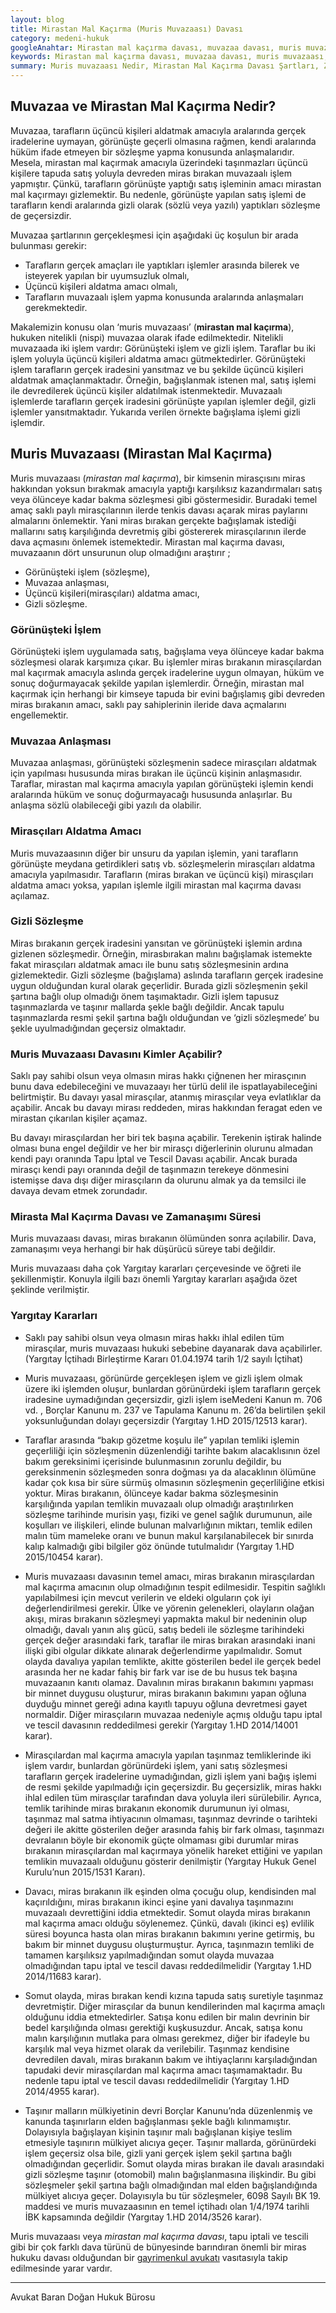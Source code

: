 ```yaml
---
layout: blog
title: Mirastan Mal Kaçırma (Muris Muvazaası) Davası
category: medeni-hukuk
googleAnahtar: Mirastan mal kaçırma davası, muvazaa davası, muris muvazaası, tapu iptal ve tescil davası, gayrimenkul avukatı, avukat, istanbul avukat, hukuk bürosu
keywords: Mirastan mal kaçırma davası, muvazaa davası, muris muvazaası, tapu iptal ve tescil davası, miras davası, gayrimenkul avukatı, istanbul avukat, hukuk bürosu
summary: Muris muvazaası Nedir, Mirastan Mal Kaçırma Davası Şartları, Zamanaşımı Süresi, Muvazaa Nedenine Dayalı Tapu İptali ve Tescili Davası, Miras Bırakanın Muvazaalı İşlemleri İle İlgili Yargıtay Kararları
---
```


## Muvazaa ve Mirastan Mal Kaçırma Nedir?

Muvazaa, tarafların üçüncü kişileri aldatmak amacıyla aralarında gerçek iradelerine uymayan, görünüşte geçerli olmasına rağmen, kendi aralarında hüküm ifade etmeyen bir sözleşme yapma konusunda anlaşmalarıdır. Mesela, mirastan mal kaçırmak amacıyla üzerindeki taşınmazları üçüncü kişilere tapuda satış yoluyla devreden miras bırakan muvazaalı işlem yapmıştır. Çünkü, tarafların görünüşte yaptığı satış işleminin amacı mirastan mal kaçırmayı gizlemektir. Bu nedenle, görünüşte yapılan satış işlemi de tarafların kendi aralarında gizli olarak (sözlü veya yazılı) yaptıkları sözleşme de geçersizdir. 

Muvazaa şartlarının gerçekleşmesi için aşağıdaki üç koşulun bir arada bulunması gerekir:

-	Tarafların gerçek amaçları ile yaptıkları işlemler arasında bilerek ve isteyerek yapılan bir uyumsuzluk olmalı, 
-	Üçüncü kişileri aldatma amacı olmalı,
-	Tarafların muvazaalı işlem yapma konusunda aralarında anlaşmaları gerekmektedir.

Makalemizin konusu olan ‘muris muvazaası’ (**mirastan mal kaçırma**),  hukuken nitelikli (nispi) muvazaa olarak ifade edilmektedir. Nitelikli muvazaada iki işlem vardır: Görünüşteki işlem ve gizli işlem. Taraflar bu iki işlem yoluyla üçüncü kişileri aldatma amacı gütmektedirler. Görünüşteki işlem tarafların gerçek iradesini yansıtmaz ve bu şekilde üçüncü kişileri aldatmak amaçlanmaktadır. Örneğin, bağışlanmak istenen mal,  satış işlemi ile devredilerek üçüncü kişiler aldatılmak istenmektedir. Muvazaalı işlemlerde tarafların gerçek iradesini görünüşte yapılan işlemler değil, gizli işlemler yansıtmaktadır. Yukarıda verilen örnekte bağışlama işlemi gizli işlemdir.

## Muris Muvazaası (Mirastan Mal Kaçırma)
 
Muris muvazaası (*mirastan mal kaçırma*), bir kimsenin mirasçısını miras hakkından yoksun bırakmak amacıyla yaptığı karşılıksız kazandırmaları satış veya ölünceye kadar bakma sözleşmesi gibi göstermesidir. Buradaki temel amaç saklı paylı mirasçılarının ilerde tenkis davası açarak miras paylarını almalarını önlemektir. Yani miras bırakan gerçekte bağışlamak istediği mallarını satış karşılığında devretmiş gibi göstererek mirasçılarının ilerde dava açmasını önlemek istemektedir. Mirastan mal kaçırma davası, muvazaanın dört unsurunun olup olmadığını araştırır ;

- Görünüşteki işlem (sözleşme),
- Muvazaa anlaşması,
- Üçüncü kişileri(mirasçıları) aldatma amacı,
- Gizli sözleşme. 

### Görünüşteki İşlem

Görünüşteki işlem uygulamada satış, bağışlama veya ölünceye kadar bakma sözleşmesi olarak karşımıza çıkar. Bu işlemler miras bırakanın mirasçılardan mal kaçırmak amacıyla aslında gerçek iradelerine uygun olmayan,  hüküm ve sonuç doğurmayacak şekilde yapılan işlemlerdir. Örneğin, mirastan mal kaçırmak için herhangi bir kimseye tapuda bir evini bağışlamış gibi devreden miras bırakanın amacı, saklı pay sahiplerinin ileride dava açmalarını engellemektir.  

### Muvazaa Anlaşması
 
Muvazaa anlaşması, görünüşteki sözleşmenin sadece mirasçıları aldatmak için yapılması hususunda miras bırakan ile üçüncü kişinin anlaşmasıdır. Taraflar, mirastan mal kaçırma amacıyla yapılan görünüşteki işlemin kendi aralarında hüküm ve sonuç doğurmayacağı hususunda anlaşırlar. Bu anlaşma sözlü olabileceği gibi yazılı da olabilir.

### Mirasçıları Aldatma Amacı

Muris muvazaasının diğer bir unsuru da yapılan işlemin, yani tarafların görünüşte meydana getirdikleri satış vb. sözleşmelerin mirasçıları aldatma amacıyla yapılmasıdır. Tarafların (miras bırakan ve üçüncü kişi) mirasçıları aldatma amacı yoksa, yapılan işlemle ilgili mirastan mal kaçırma davası açılamaz.

### Gizli Sözleşme

Miras bırakanın gerçek iradesini yansıtan ve görünüşteki işlemin ardına gizlenen sözleşmedir. Örneğin, mirasbırakan malını bağışlamak istemekte fakat mirasçıları aldatmak amacı ile bunu satış sözleşmesinin ardına gizlemektedir. Gizli sözleşme (bağışlama) aslında tarafların gerçek iradesine uygun olduğundan kural olarak geçerlidir. Burada gizli sözleşmenin şekil şartına bağlı olup olmadığı önem taşımaktadır. Gizli işlem tapusuz taşınmazlarda ve taşınır mallarda şekle bağlı değildir. Ancak tapulu taşınmazlarda resmi şekil şartına bağlı olduğundan ve ‘gizli sözleşmede’ bu şekle uyulmadığından geçersiz olmaktadır.


### Muris Muvazaası Davasını Kimler Açabilir?

Saklı pay sahibi olsun veya olmasın miras hakkı çiğnenen her mirasçının bunu dava edebileceğini ve muvazaayı her türlü delil ile ispatlayabileceğini belirtmiştir. Bu davayı yasal mirasçılar, atanmış mirasçılar veya evlatlıklar da açabilir. Ancak bu davayı mirası reddeden, miras hakkından feragat eden ve mirastan çıkarılan kişiler açamaz.

 Bu davayı mirasçılardan her biri tek başına açabilir. Terekenin iştirak halinde olması buna engel değildir ve her bir mirasçı diğerlerinin olurunu almadan kendi payı oranında Tapu İptal ve Tescil Davası açabilir. Ancak burada mirasçı kendi payı oranında değil de taşınmazın terekeye dönmesini istemişse dava dışı diğer mirasçıların da olurunu almak ya da temsilci ile davaya devam etmek zorundadır.

### Mirasta Mal Kaçırma Davası ve Zamanaşımı Süresi

 Muris muvazaası davası, miras bırakanın ölümünden sonra açılabilir. Dava, zamanaşımı veya herhangi bir  hak düşürücü süreye tabi değildir.
 
   Muris muvazaası daha çok Yargıtay kararları çerçevesinde ve öğreti ile şekillenmiştir. Konuyla ilgili bazı önemli Yargıtay kararları aşağıda özet şeklinde verilmiştir.

### Yargıtay Kararları 

-	Saklı pay sahibi olsun veya olmasın miras hakkı ihlal edilen tüm mirasçılar, muris muvazaası hukuki sebebine dayanarak dava açabilirler.  (Yargıtay İçtihadı Birleştirme Kararı 01.04.1974 tarih 1/2 sayılı İçtihat)

-	Muris muvazaası, görünürde gerçekleşen işlem ve gizli işlem olmak üzere iki işlemden oluşur, bunlardan görünürdeki işlem tarafların gerçek iradesine  uymadığından geçersizdir, gizli işlem iseMedeni Kanun m. 706 vd. ,  Borçlar Kanunu m. 237 ve Tapulama Kanunu m. 26’da belirtilen şekil yoksunluğundan dolayı geçersizdir  (Yargıtay 1.HD 2015/12513 karar).
 
-	Taraflar arasında “bakıp gözetme koşulu ile” yapılan temliki işlemin geçerliliği için sözleşmenin düzenlendiği tarihte bakım alacaklısının özel bakım gereksinimi içerisinde bulunmasının zorunlu değildir, bu gereksinmenin sözleşmeden sonra doğması ya da alacaklının ölümüne kadar çok kısa bir süre sürmüş olmasının sözleşmenin geçerliliğine etkisi yoktur. Miras bırakanın, ölünceye kadar bakma sözleşmesinin karşılığında 	yapılan temlikin muvazaalı olup olmadığı araştırılırken sözleşme tarihinde 	murisin yaşı, fiziki ve genel sağlık durumunun, aile koşulları ve ilişkileri, 	elinde bulunan malvarlığının miktarı, temlik edilen malın tüm mameleke 	oranı ve bunun makul karşılanabilecek bir sınırda kalıp kalmadığı gibi 	bilgiler göz önünde tutulmalıdır (Yargıtay 1.HD 2015/10454 karar).

-	Muris muvazaası davasının temel amacı, miras bırakanın mirasçılardan mal kaçırma amacının olup olmadığının tespit edilmesidir. Tespitin sağlıklı yapılabilmesi için mevcut verilerin ve eldeki olguların çok iyi değerlendirilmesi gerekir. Ülke ve yörenin gelenekleri, olayların olağan akışı, miras bırakanın sözleşmeyi yapmakta makul bir nedeninin olup olmadığı, davalı yanın alış gücü, satış bedeli ile sözleşme tarihindeki gerçek değer arasındaki fark, taraflar ile miras bırakan arasındaki inani ilişki gibi olgular dikkate alınarak değerlendirme yapılmalıdır. Somut olayda davalıya yapılan temlikte, akitte gösterilen bedel ile gerçek bedel arasında her ne kadar fahiş bir fark var ise de bu husus tek başına muvazaanın kanıtı olamaz. Davalının miras bırakanın bakımını yapması bir minnet duygusu oluşturur, miras bırakanın bakımını yapan oğluna duyduğu minnet gereği adına kayıtlı tapuyu oğluna devretmesi gayet normaldir. Diğer mirasçıların muvazaa nedeniyle açmış olduğu tapu iptal ve tescil davasının reddedilmesi gerekir (Yargıtay 1.HD 2014/14001 karar).

-	Mirasçılardan mal kaçırma amacıyla yapılan taşınmaz temliklerinde iki işlem vardır, bunlardan görünürdeki işlem, yani satış sözleşmesi tarafların gerçek iradelerine uymadığından, gizli işlem yani bağış işlemi de resmi şekilde yapılmadığı için geçersizdir. Bu geçersizlik, miras hakkı ihlal edilen tüm mirasçılar tarafından dava yoluyla ileri sürülebilir. Ayrıca,  temlik  tarihinde miras bırakanın ekonomik durumunun iyi 	olması, taşınmaz mal satma ihtiyacının olmaması, taşınmaz devrinde o 	tarihteki değeri ile akitte gösterilen değer arasında fahiş bir fark olması, 	taşınmazı devralanın böyle bir ekonomik güçte olmaması gibi durumlar 	miras bırakanın mirasçılardan mal kaçırmaya yönelik hareket ettiğini ve 	yapılan temlikin muvazaalı olduğunu gösterir denilmiştir  (Yargıtay 	Hukuk Genel Kurulu’nun 2015/1531  Kararı).

-	Davacı, miras bırakanın ilk eşinden olma çocuğu olup, kendisinden mal kaçırıldığını, miras bırakanın ikinci eşine yani davalıya taşınmazını muvazaalı devrettiğini iddia etmektedir. Somut olayda miras bırakanın mal kaçırma amacı olduğu söylenemez.  Çünkü, davalı (ikinci eş) evlilik süresi boyunca hasta olan miras bırakanın bakımını yerine getirmiş, bu bakım bir minnet duygusu oluşturmuştur. Ayrıca, taşınmazın temliki de tamamen karşılıksız yapılmadığından somut olayda muvazaa olmadığından tapu iptal ve tescil davası reddedilmelidir (Yargıtay 1.HD 2014/11683 karar).


- Somut olayda, miras bırakan  kendi kızına tapuda satış suretiyle taşınmaz devretmiştir.  Diğer  mirasçılar da bunun kendilerinden mal kaçırma amaçlı olduğunu iddia etmektedirler. Satışa konu edilen bir malın devrinin bir bedel karşılığında olması gerektiği kuşkusuzdur. Ancak, satışa konu malın karşılığının mutlaka para olması gerekmez, diğer bir ifadeyle bu karşılık mal veya hizmet olarak da verilebilir. Taşınmaz kendisine devredilen davalı, miras bırakanın bakım ve ihtiyaçlarını  karşıladığından tapudaki devir mirasçılardan mal kaçırma amacı taşımamaktadır. Bu nedenle tapu iptal ve tescil davası reddedilmelidir (Yargıtay 1.HD 2014/4955 karar).



-	Taşınır malların mülkiyetinin devri Borçlar Kanunu’nda düzenlenmiş ve kanunda taşınırların elden bağışlanması şekle bağlı kılınmamıştır. Dolayısıyla bağışlayan kişinin taşınır malı bağışlanan kişiye teslim etmesiyle taşınırın mülkiyet alıcıya geçer. Taşınır mallarda, görünürdeki işlem geçersiz olsa bile, gizli  yani gerçek işlem şekil şartına bağlı  olmadığından geçerlidir.
   Somut olayda miras bırakan ile davalı arasındaki gizli sözleşme taşınır (otomobil) malın bağışlanmasına ilişkindir. Bu gibi sözleşmeler şekil şartına bağlı olmadığından mal elden bağışlandığında mülkiyet alıcıya geçer. Dolayısıyla bu tür sözleşmeler, 6098 Sayılı BK 19. maddesi ve muris muvazaasının en temel içtihadı olan 1/4/1974 tarihli İBK  kapsamında değildir  (Yargıtay 1.HD 2014/3526 karar).

Muris muvazaası veya *mirastan mal kaçırma davası*, tapu iptali ve tescili gibi bir çok farklı dava türünü de bünyesinde barındıran önemli bir miras hukuku davası olduğundan bir [gayrimenkul avukatı](https://barandogan.av.tr/blog/gayrimenkul-hukuku/gayrimenkul-avukati-istanbul.html) vasıtasıyla takip edilmesinde yarar vardır.

______________________________________________________________________________________________________________________________________


Avukat Baran Doğan Hukuk Bürosu









 
